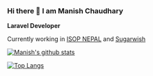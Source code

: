 ### Hi there 👋 I am Manish Chaudhary

__Laravel Developer__

Currently working in [ISOP NEPAL](https://isopnepal.com) and [Sugarwish](https://sugarwish.com)

[![Manish's github stats](https://github-readme-stats.vercel.app/api?username=cmanish049)](https://github.com/anuraghazra/github-readme-stats)

[![Top Langs](https://github-readme-stats.vercel.app/api/top-langs/?username=cmanish049)](https://github.com/anuraghazra/github-readme-stats)

